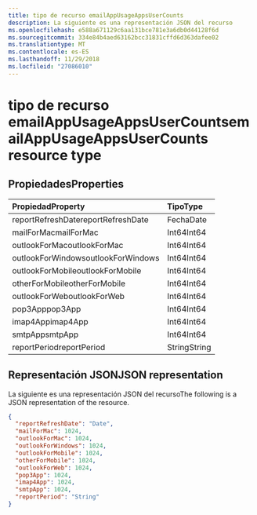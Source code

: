 ```yaml
---
title: tipo de recurso emailAppUsageAppsUserCounts
description: La siguiente es una representación JSON del recurso
ms.openlocfilehash: e588a671129c6aa131bce781e3a6db0d44128f6d
ms.sourcegitcommit: 334e84b4aed63162bcc31831cffd6d363dafee02
ms.translationtype: MT
ms.contentlocale: es-ES
ms.lasthandoff: 11/29/2018
ms.locfileid: "27086010"
---
```

# <a name="emailappusageappsusercounts-resource-type"></a><span data-ttu-id="e4708-103">tipo de recurso emailAppUsageAppsUserCounts</span><span class="sxs-lookup"><span data-stu-id="e4708-103">emailAppUsageAppsUserCounts resource type</span></span>

## <a name="properties"></a><span data-ttu-id="e4708-104">Propiedades</span><span class="sxs-lookup"><span data-stu-id="e4708-104">Properties</span></span>

| <span data-ttu-id="e4708-105">Propiedad</span><span class="sxs-lookup"><span data-stu-id="e4708-105">Property</span></span>          | <span data-ttu-id="e4708-106">Tipo</span><span class="sxs-lookup"><span data-stu-id="e4708-106">Type</span></span>   |
| :---------------- | :----- |
| <span data-ttu-id="e4708-107">reportRefreshDate</span><span class="sxs-lookup"><span data-stu-id="e4708-107">reportRefreshDate</span></span> | <span data-ttu-id="e4708-108">Fecha</span><span class="sxs-lookup"><span data-stu-id="e4708-108">Date</span></span>   |
| <span data-ttu-id="e4708-109">mailForMac</span><span class="sxs-lookup"><span data-stu-id="e4708-109">mailForMac</span></span>        | <span data-ttu-id="e4708-110">Int64</span><span class="sxs-lookup"><span data-stu-id="e4708-110">Int64</span></span>  |
| <span data-ttu-id="e4708-111">outlookForMac</span><span class="sxs-lookup"><span data-stu-id="e4708-111">outlookForMac</span></span>     | <span data-ttu-id="e4708-112">Int64</span><span class="sxs-lookup"><span data-stu-id="e4708-112">Int64</span></span>  |
| <span data-ttu-id="e4708-113">outlookForWindows</span><span class="sxs-lookup"><span data-stu-id="e4708-113">outlookForWindows</span></span> | <span data-ttu-id="e4708-114">Int64</span><span class="sxs-lookup"><span data-stu-id="e4708-114">Int64</span></span>  |
| <span data-ttu-id="e4708-115">outlookForMobile</span><span class="sxs-lookup"><span data-stu-id="e4708-115">outlookForMobile</span></span>  | <span data-ttu-id="e4708-116">Int64</span><span class="sxs-lookup"><span data-stu-id="e4708-116">Int64</span></span>  |
| <span data-ttu-id="e4708-117">otherForMobile</span><span class="sxs-lookup"><span data-stu-id="e4708-117">otherForMobile</span></span>    | <span data-ttu-id="e4708-118">Int64</span><span class="sxs-lookup"><span data-stu-id="e4708-118">Int64</span></span>  |
| <span data-ttu-id="e4708-119">outlookForWeb</span><span class="sxs-lookup"><span data-stu-id="e4708-119">outlookForWeb</span></span>     | <span data-ttu-id="e4708-120">Int64</span><span class="sxs-lookup"><span data-stu-id="e4708-120">Int64</span></span>  |
| <span data-ttu-id="e4708-121">pop3App</span><span class="sxs-lookup"><span data-stu-id="e4708-121">pop3App</span></span>           | <span data-ttu-id="e4708-122">Int64</span><span class="sxs-lookup"><span data-stu-id="e4708-122">Int64</span></span>  |
| <span data-ttu-id="e4708-123">imap4App</span><span class="sxs-lookup"><span data-stu-id="e4708-123">imap4App</span></span>          | <span data-ttu-id="e4708-124">Int64</span><span class="sxs-lookup"><span data-stu-id="e4708-124">Int64</span></span>  |
| <span data-ttu-id="e4708-125">smtpApp</span><span class="sxs-lookup"><span data-stu-id="e4708-125">smtpApp</span></span>           | <span data-ttu-id="e4708-126">Int64</span><span class="sxs-lookup"><span data-stu-id="e4708-126">Int64</span></span>  |
| <span data-ttu-id="e4708-127">reportPeriod</span><span class="sxs-lookup"><span data-stu-id="e4708-127">reportPeriod</span></span>      | <span data-ttu-id="e4708-128">String</span><span class="sxs-lookup"><span data-stu-id="e4708-128">String</span></span> |

## <a name="json-representation"></a><span data-ttu-id="e4708-129">Representación JSON</span><span class="sxs-lookup"><span data-stu-id="e4708-129">JSON representation</span></span>

<span data-ttu-id="e4708-130">La siguiente es una representación JSON del recurso</span><span class="sxs-lookup"><span data-stu-id="e4708-130">The following is a JSON representation of the resource.</span></span>

<!-- {
  "blockType": "resource",
  "@odata.type": "microsoft.graph.emailAppUsageAppsUserCounts"
} -->

```json
{
  "reportRefreshDate": "Date", 
  "mailForMac": 1024, 
  "outlookForMac": 1024, 
  "outlookForWindows": 1024, 
  "outlookForMobile": 1024, 
  "otherForMobile": 1024, 
  "outlookForWeb": 1024, 
  "pop3App": 1024, 
  "imap4App": 1024, 
  "smtpApp": 1024, 
  "reportPeriod": "String"
}
```
